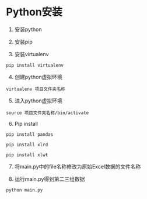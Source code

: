 # Python安装

1. 安装python

2. 安装pip

3. 安装virtualenv

`pip install virtualenv`

4. 创建python虚拟环境

`virtualenv 项目文件夹名称`

5. 进入python虚拟环境

``source 项目文件夹名称/bin/activate``

6. Pip install

```
pip install pandas

pip install xlrd

pip install xlwt
```

7. 将main.py中的file名称修改为原始Excel数据的文件名称

8. 运行main.py得到第二三组数据

`python main.py`